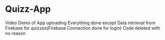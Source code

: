# Quizz-App
Video Demo of App uploading Everything done except Data retrieval from Firebase for quizzes(Firebase Connection done for login) Code deleted with no reason
